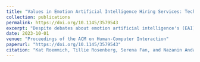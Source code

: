 ```yaml
---
title: "Values in Emotion Artificial Intelligence Hiring Services: Technosolutions to Organizational Problems"
collection: publications
permalink: https://doi.org/10.1145/3579543 
excerpt: "Despite debates about emotion artificial intelligence's (EAI) validity, legality, and social consequences, EAI is increasingly present in the high stakes context of hiring, with potential to shape the future of work and the workforce. The values laden in technology play a significant role in its societal impact.We conducted qualitative content analysis on the public-facing websites (N=229) of EAI hiring services. We identify the organizational problems that EAI hiring services claim to solve and reveal the values emerging in desired EAI uses as promoted by EAI hiring services to solve organizational problems. Our findings show that EAI hiring services market their technologies as technosolutions to three purported organizational hiring problems: 1) hiring (in)accuracy, 2) hiring (mis)fit, and 3) hiring (in)authenticity. We unpack these problems to expose how these desired uses of EAI are legitimized by the corporate ideals of data-driven decision making, continuous improvement, precision, loyalty, and stability. We identify the unfair and deceptive mechanisms by which EAI hiring services claim to solve the purported organizational hiring problems, suggesting that they unfairly exclude and exploit job candidates through EAI's creation, extraction, and affective commodification of a candidate's affective value through pseudoscientific approaches. Lastly, we interrogate EAI hiring service claims to reveal the core values that underpin their stated desired use: techno-omnipresence, techno-omnipotence, and techno-omniscience. We show how EAI hiring services position desired use of their technology as a moral imperative for hiring organizations with supreme capabilities to solve organizational hiring problems, then discuss implications for fairness, ethics, and policy in EAI-enabled hiring within the US policy landscape."
date: 2023-10-01
venue: "Proceedings of the ACM on Human-Computer Interaction"
paperurl: "https://doi.org/10.1145/3579543"
citation: "Kat Roemmich, Tillie Rosenberg, Serena Fan, and Nazanin Andalibi. 2023. Values in Emotion Artificial Intelligence Hiring Services: Technosolutions to Organizational Problems. Proc. ACM Hum.-Comput. Interact. 7, CSCW1, Article 109 (April 2023), 28 pages. https://doi.org/10.1145/3579543"
---
```

